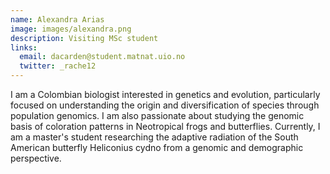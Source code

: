 ```yaml
---
name: Alexandra Arias
image: images/alexandra.png
description: Visiting MSc student
links:
  email: dacarden@student.matnat.uio.no
  twitter: _rache12
---
```


I am a Colombian biologist interested in genetics and evolution, particularly focused on understanding the origin and diversification of species through population genomics. I am also passionate about studying the genomic basis of coloration patterns in Neotropical frogs and butterflies. Currently, I am a master's student researching the adaptive radiation of the South American butterfly Heliconius cydno from a genomic and demographic perspective.  